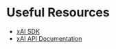 # Useful Resources

- [xAI SDK](https://github.com/xai-org/xai-sdk-python)
- [xAI API Documentation](https://docs.x.ai/docs/guides/chat)

